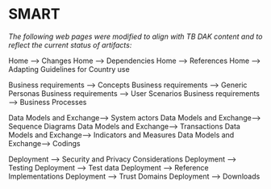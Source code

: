 # SMART

*The following web pages were modified to align with TB DAK content and to reflect the current status of artifacts:*
 
Home --> Changes
Home --> Dependencies
Home --> References
Home --> Adapting Guidelines for Country use

Business requirements --> Concepts
Business requirements --> Generic Personas
Business requirements --> User Scenarios
Business requirements --> Business Processes

Data Models and Exchange--> System actors
Data Models and Exchange--> Sequence Diagrams
Data Models and Exchange--> Transactions
Data Models and Exchange--> Indicators and Measures
Data Models and Exchange--> Codings

Deployment --> Security and Privacy Considerations
Deployment --> Testing
Deployment --> Test data
Deployment --> Reference Implementations
Deployment --> Trust Domains
Deployment --> Downloads